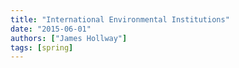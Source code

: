 ```yaml
---
title: "International Environmental Institutions"
date: "2015-06-01"
authors: ["James Hollway"]
tags: [spring]
---
```

